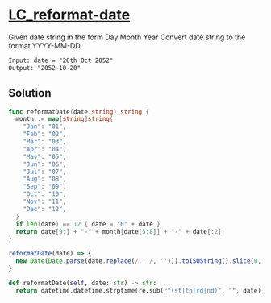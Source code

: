 # [LC_reformat-date](https://leetcode.com/problems/reformat-date)

Given date string in the form Day Month Year
Convert date string to the format YYYY-MM-DD

```txt
Input: date = "20th Oct 2052"
Output: "2052-10-20"
```

## Solution

```go
func reformatDate(date string) string {
  month := map[string]string{
    "Jan": "01",
    "Feb": "02",
    "Mar": "03",
    "Apr": "04",
    "May": "05",
    "Jun": "06",
    "Jul": "07",
    "Aug": "08",
    "Sep": "09",
    "Oct": "10",
    "Nov": "11",
    "Dec": "12",
  }
  if len(date) == 12 { date = "0" + date }
  return date[9:] + "-" + month[date[5:8]] + "-" + date[:2]
}
```

```js
reformatDate(date) => {
  new Date(Date.parse(date.replace(/.. /, ''))).toISOString().slice(0, 10);
}
```

```py
def reformatDate(self, date: str) -> str:
  return datetime.datetime.strptime(re.sub(r"(st|th|rd|nd)", "", date), "%d %b %Y").strftime("%Y-%m-%d")
```
